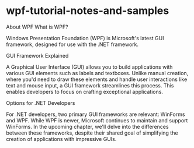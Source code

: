 # wpf-tutorial-notes-and-samples
About WPF
What is WPF?

Windows Presentation Foundation (WPF) is Microsoft's latest GUI framework, designed for use with the .NET framework.

GUI Framework Explained

A Graphical User Interface (GUI) allows you to build applications with various GUI elements such as labels and textboxes. Unlike manual creation, where you'd need to draw these elements and handle user interactions like text and mouse input, a GUI framework streamlines this process. This enables developers to focus on crafting exceptional applications.

Options for .NET Developers

For .NET developers, two primary GUI frameworks are relevant: WinForms and WPF. While WPF is newer, Microsoft continues to maintain and support WinForms. In the upcoming chapter, we'll delve into the differences between these frameworks, despite their shared goal of simplifying the creation of applications with impressive GUIs.
